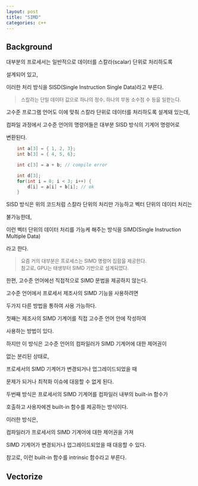 ```yaml
---
layout: post
title: "SIMD"
categories: c++
---
```


## Background

<!-- begin_excerpt -->

대부분의 프로세서는 일반적으로 데이터를 스칼라(scalar) 단위로 처리하도록 

설계되어 있고,

<!-- end_excerpt -->

이러한 처리 방식을 SISD(Single Instruction Single Data)라고 부른다.

> <font size="2"> 
> 스칼라는 단일 데이터 값으로 하나의 정수, 하나의 부동 소수점 수 등을 일컫는다.
> </font>

고수준 프로그램 언어도 이에 맞춰 스칼라 단위로 데이터를 처리하도록 설계돼 있는데, 

컴파일 과정에서 고수준 언어의 명령어들은 대부분 SISD 방식의 기계어 명령어로

변환된다.

```c++
    int a[3] = { 1, 2, 3};
    int b[3] = { 4, 5, 6};

    int c[3] = a + b; // compile error

    int d[3];
    for(int i = 0; i < 3; i++) {
        d[i] = a[i] + b[i]; // ok
    }
```

SISD 방식은 위의 코드처럼 스칼라 단위의 처리만 가능하고 벡터 단위의 데이터 처리는 

불가능한데, 

이런 벡터 단위의 데이터 처리를 가능케 해주는 방식을 SIMD(Single Instruction Multiple Data) 

라고 한다.

> <font size="2"> 
> 요즘 거의 대부분은 프로세스는 SIMD 명령어 집합을 제공한다. <br>
> 참고로, GPU는 태생부터 SIMD 기반으로 설계되었다.
> </font>

한편, 고수준 언어에선 직접적으로 SIMD 문법을 제공하지 않는다.

고수준 언어에서 프로세서 제조사의 SIMD 기능을 사용하려면

두가지 다른 방법을 통하여 사용 가능하다.

첫째는 제조사의 SIMD 기계어를 직접 고수준 언어 안에 작성하여

사용하는 방법이 있다.

하지만 이 방식은 고수준 언어의 컴파일러가 SIMD 기계어에 대한 제어권이 

없는 분리된 상태로, 

프로세서의 SIMD 기계어가 변경되거나 업그레이드되었을 때

문제가 되거나 최적화 이슈에 대응할 수 없게 된다.

두번째 방식은 프로세서의 SIMD 기계어를 컴파일러 내부의 built-in 함수가 

호출하고 사용자에겐 built-in 함수를 제공하는 방식이다.

이러한 방식은,

컴파일러가 프로세서의 SIMD 기계어에 대한 제어권을 가져

SIMD 기계어가 변경되거나 업그레이드되었을 때 대응할 수 있다.

참고로, 이런 built-in 함수를 intrinsic 함수라고 부른다.

## Vectorize 












